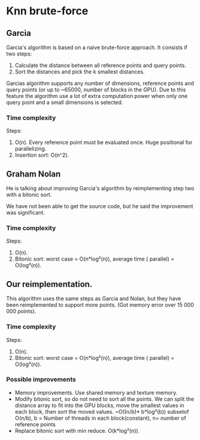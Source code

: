 # Knn brute-force

## Garcia

Garcia's algorithm is based on a naive brute-force approach. It consists if two steps:

1. Calculate the distance between all reference points and query points.
2. Sort the distances and pick the k smallest distances.

Garcias algorithm supports any number of dimensions, reference points and query points (or up to ~65000, number of blocks in the GPU). Due to this feature the algorithm use a lot of extra computation power when only one query point and a small dimensions is selected.

### Time complexity

Steps:

1. O(n). Every reference point must be evaluated once. Huge positional for parallelizing.
2. Insertion sort: O(n^2).


## Graham Nolan

He is talking about improving Garcia's algorithm by reimplementing step two with a bitonic sort.

We have not been able to get the source code, but he said the improvement was significant.


### Time complexity

Steps:

1. O(n).
2. Bitonic sort: worst case = O(n*log²(n)), average time ( parallel) = O(log²(n)).


## Our reimplementation.

This algorithm uses the same steps as Garcia and Nolan, but they have been reimplemented to support more points. (Got memory error over 15 000 000 points).



### Time complexity

Steps:

1. O(n).
2. Bitonic sort: worst case = O(n*log²(n)), average time ( parallel) = O(log²(n)).


### Possible improvements

* Memory improvements. Use shared memory and texture memory.
* Modify bitonic sort, so do not need to sort all the points. We can split the distance array to fit into the GPU blocks, move the smallest values in each block, then sort the moved values. ~O((n/b)* b*log²(b)) subsetof O(n/b), b = Number of threads in each block(constant), n= number of reference points
* Replace bitonic sort with min reduce. O(k*log²(n)).

